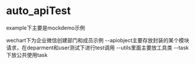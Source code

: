 # auto_apiTest
example下主要是mockdemo示例

wechart下为企业微信创建部门和成员示例
--apiobject主要存放封装的某个模块请求，在deparment和user测试下进行test调用
--utils里面主要放工具类
--task下放公共使用task
